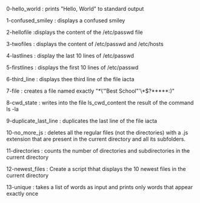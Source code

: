 0-hello_world : prints "Hello, World" to standard output

1-confused_smiley : displays a confused smiley

2-hellofile :displays the content of the /etc/passwd file

3-twofiles : displays the content of /etc/passwd and /etc/hosts

4-lastlines : display the last 10 lines of /etc/passwd

5-firstlines : displays the first 10 lines of /etc/passwd

6-third_line : displays thee third line of the file iacta

7-file : creates a file named exactly "\*\\'"Best School"\'\\*$\?\*\*\*\*\*:)"

8-cwd_state : writes into the file ls_cwd_content the result of the command ls -la

9-duplicate_last_line : duplicates the last line of the file iacta

10-no_more_js : deletes all the regular files (not the directories) with a .js extension that are present in the current directory and all its subfolders.

11-directories : counts the number of directories and subdirectories in the current directory

12-newest_files : Create a script thhat displays the 10 newest files in the current directory

13-unique : takes a list of words as input and prints only words that appear exactly once


